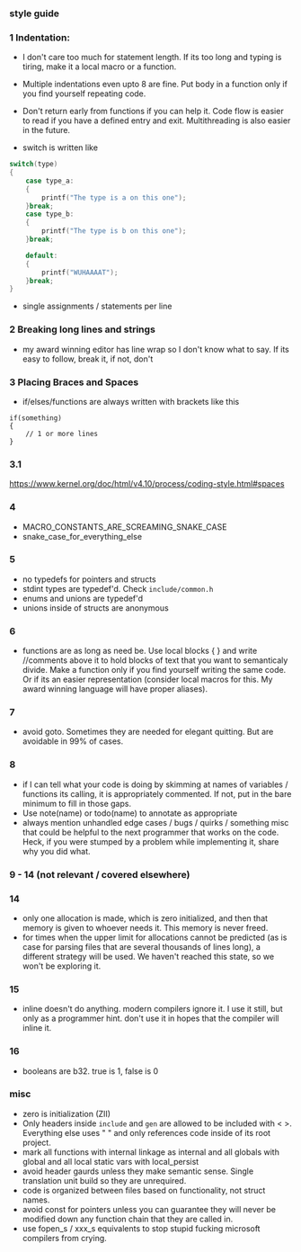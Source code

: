 ### style guide

### 1 Indentation:
- I don't care too much for statement length. If its too long and typing is tiring, make it a local macro or a function.
- Multiple indentations even upto 8 are fine. Put body in a function only if you find yourself repeating code.
- Don't return early from functions if you can help it. Code flow is easier to read if you have a defined entry and exit. Multithreading is also easier in the future.

- switch is written like
```.c
switch(type)
{
    case type_a:
    {
        printf("The type is a on this one");
    }break;
    case type_b:
    {
        printf("The type is b on this one");
    }break;

    default:
    {
        printf("WUHAAAAT");
    }break;
}
```
- single assignments / statements per line

### 2 Breaking long lines and strings

- my award winning editor has line wrap so I don't know what to say. If its easy to follow, break it, if not, don't

### 3 Placing Braces and Spaces

- if/elses/functions are always written with brackets like this
```
if(something)
{
    // 1 or more lines
}
```

### 3.1
https://www.kernel.org/doc/html/v4.10/process/coding-style.html#spaces

### 4
- MACRO_CONSTANTS_ARE_SCREAMING_SNAKE_CASE
- snake_case_for_everything_else 

### 5
- no typedefs for pointers and structs
- stdint types are typedef'd. Check `include/common.h`
- enums and unions are typedef'd
- unions inside of structs are anonymous
  
### 6
- functions are as long as need be. Use local blocks { } and write //comments above it to hold blocks of text that you want to semanticaly divide. Make a function only if you find yourself writing the same code. Or if its an easier representation (consider local macros for this. My award winning language will have proper aliases). 

### 7
- avoid goto. Sometimes they are needed for elegant quitting. But are avoidable in 99% of cases.

### 8
- if I can tell what your code is doing by skimming at names of variables / functions its calling, it is appropriately commented. If not, put in the bare minimum to fill in those gaps.
- Use note(name) or todo(name) to annotate as appropriate
- always mention unhandled edge cases / bugs / quirks / something misc that could be helpful to the next programmer that works on the code. Heck, if you were stumped by a problem while implementing it, share why you did what.

### 9 - 14 (not relevant / covered elsewhere)

### 14
- only one allocation is made, which is zero initialized, and then that memory is given to whoever needs it. This memory is never freed.
- for times when the upper limit for allocations cannot be predicted (as is case for parsing files that are several thousands of lines long), a different strategy will be used. We haven't reached this state, so we won't be exploring it.

### 15
- inline doesn't do anything. modern compilers ignore it. I use it still, but only as a programmer hint. don't use it in hopes that the compiler will inline it.

### 16

- booleans are b32. true is 1, false is 0

### misc
- zero is initialization (ZII)
- Only headers inside `include` and `gen` are allowed to be included with < >. Everything else uses " " and only references code inside of its root project.
- mark all functions with internal linkage as internal and all globals with global and all local static vars with local_persist
- avoid header gaurds unless they make semantic sense. Single translation unit build so they are unrequired.
- code is organized between files based on functionality, not struct names.
- avoid const for pointers unless you can guarantee they will never be modified down any function chain that they are called in.
- use fopen_s / xxx_s equivalents to stop stupid fucking microsoft compilers from crying.